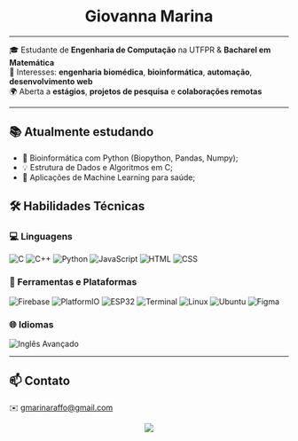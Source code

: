 
<h1 align="center"> Giovanna Marina </h1>

---

🎓 Estudante de **Engenharia de Computação** na UTFPR & **Bacharel em Matemática**  
🧬 Interesses: **engenharia biomédica**, **bioinformática**, **automação**, **desenvolvimento web**  
🌍 Aberta a **estágios**, **projetos de pesquisa** e **colaborações remotas**

---

## 📚 Atualmente estudando

- 🧬 Bioinformática com Python (Biopython, Pandas, Numpy);
- 💡 Estrutura de Dados e Algoritmos em C;
- 🧠 Aplicações de Machine Learning para saúde;

## 🛠️ Habilidades Técnicas

### 💻 Linguagens

![C](https://img.shields.io/badge/C-A8B9CC?style=flat&logo=c&logoColor=white)
![C++](https://img.shields.io/badge/C++-00599C?style=flat&logo=c%2B%2B&logoColor=white)
![Python](https://img.shields.io/badge/Python-3776AB?style=flat&logo=python&logoColor=white)
![JavaScript](https://img.shields.io/badge/JavaScript-F7DF1E?style=flat&logo=javascript&logoColor=black)
![HTML](https://img.shields.io/badge/HTML5-E34F26?style=flat&logo=html5&logoColor=white)
![CSS](https://img.shields.io/badge/CSS3-1572B6?style=flat&logo=css3&logoColor=white)

### 🧰 Ferramentas e Plataformas

![Firebase](https://img.shields.io/badge/Firebase-FFCA28?style=flat&logo=firebase&logoColor=black)
![PlatformIO](https://img.shields.io/badge/PlatformIO-FF6600?style=flat&logo=platformio&logoColor=white)
![ESP32](https://img.shields.io/badge/ESP32-3C3C3C?style=flat&logo=espressif&logoColor=white)
![Terminal](https://img.shields.io/badge/CLI-Terminal-informational?style=flat&logo=gnubash&logoColor=white)
![Linux](https://img.shields.io/badge/Linux-FCC624?style=flat&logo=linux&logoColor=black)
![Ubuntu](https://img.shields.io/badge/Ubuntu-E95420?style=flat&logo=ubuntu&logoColor=white)
![Figma](https://img.shields.io/badge/Figma-F24E1E?style=flat&logo=figma&logoColor=white)

### 🌐 Idiomas

![Inglês Avançado](https://img.shields.io/badge/Inglês-Avançado-blue)

---

## 📫 Contato

✉️ gmarinaraffo@gmail.com  

<p align="center">
  <img src="https://github-readme-stats.vercel.app/api?username=gmraffo&show_icons=true&theme=radical" />
</p>

